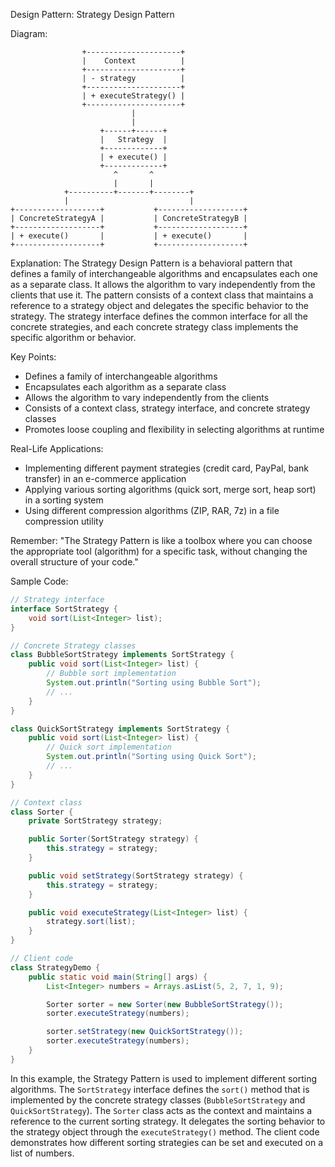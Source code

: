 Design Pattern: Strategy Design Pattern

Diagram:
```
                +---------------------+
                |    Context          |
                +---------------------+
                | - strategy          |
                +---------------------+
                | + executeStrategy() |
                +---------------------+
                           |
                           |
                    +------+------+
                    |   Strategy  |
                    +-------------+
                    | + execute() |
                    +-------------+
                       ^       ^
                       |       |
            +----------+-------+--------+
            |                           |
+-------------------+           +-------------------+
| ConcreteStrategyA |           | ConcreteStrategyB |
+-------------------+           +-------------------+
| + execute()       |           | + execute()       |
+-------------------+           +-------------------+
```

Explanation:
The Strategy Design Pattern is a behavioral pattern that defines a family of interchangeable algorithms and encapsulates each one as a separate class. It allows the algorithm to vary independently from the clients that use it. The pattern consists of a context class that maintains a reference to a strategy object and delegates the specific behavior to the strategy. The strategy interface defines the common interface for all the concrete strategies, and each concrete strategy class implements the specific algorithm or behavior.

Key Points:
- Defines a family of interchangeable algorithms
- Encapsulates each algorithm as a separate class
- Allows the algorithm to vary independently from the clients
- Consists of a context class, strategy interface, and concrete strategy classes
- Promotes loose coupling and flexibility in selecting algorithms at runtime

Real-Life Applications:
- Implementing different payment strategies (credit card, PayPal, bank transfer) in an e-commerce application
- Applying various sorting algorithms (quick sort, merge sort, heap sort) in a sorting system
- Using different compression algorithms (ZIP, RAR, 7z) in a file compression utility

Remember:
"The Strategy Pattern is like a toolbox where you can choose the appropriate tool (algorithm) for a specific task, without changing the overall structure of your code."

Sample Code:
```java
// Strategy interface
interface SortStrategy {
    void sort(List<Integer> list);
}

// Concrete Strategy classes
class BubbleSortStrategy implements SortStrategy {
    public void sort(List<Integer> list) {
        // Bubble sort implementation
        System.out.println("Sorting using Bubble Sort");
        // ...
    }
}

class QuickSortStrategy implements SortStrategy {
    public void sort(List<Integer> list) {
        // Quick sort implementation
        System.out.println("Sorting using Quick Sort");
        // ...
    }
}

// Context class
class Sorter {
    private SortStrategy strategy;

    public Sorter(SortStrategy strategy) {
        this.strategy = strategy;
    }

    public void setStrategy(SortStrategy strategy) {
        this.strategy = strategy;
    }

    public void executeStrategy(List<Integer> list) {
        strategy.sort(list);
    }
}

// Client code
class StrategyDemo {
    public static void main(String[] args) {
        List<Integer> numbers = Arrays.asList(5, 2, 7, 1, 9);

        Sorter sorter = new Sorter(new BubbleSortStrategy());
        sorter.executeStrategy(numbers);

        sorter.setStrategy(new QuickSortStrategy());
        sorter.executeStrategy(numbers);
    }
}
```

In this example, the Strategy Pattern is used to implement different sorting algorithms. The `SortStrategy` interface defines the `sort()` method that is implemented by the concrete strategy classes (`BubbleSortStrategy` and `QuickSortStrategy`). The `Sorter` class acts as the context and maintains a reference to the current sorting strategy. It delegates the sorting behavior to the strategy object through the `executeStrategy()` method. The client code demonstrates how different sorting strategies can be set and executed on a list of numbers.